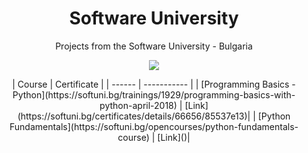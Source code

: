 
<h1 align="center">Software University</h1>

<p align="center">Projects from the Software University - Bulgaria</p>
<p align="center"><a href="http://softuni.bg/"><img src="http://unicatalog-bg.com/wp-content/uploads/2015/09/softuni-logo-e1453825464175.png" /></a></p>

<body align="center">
| Course | Certificate |
| ------ | ----------- |
| [Programming Basics - Python](https://softuni.bg/trainings/1929/programming-basics-with-python-april-2018) | [Link](https://softuni.bg/certificates/details/66656/85537e13)|
| [Python Fundamentals](https://softuni.bg/opencourses/python-fundamentals-course) | [Link]()|
</body>
